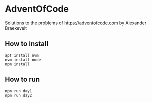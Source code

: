 # AdventOfCode
Solutions to the problems of https://adventofcode.com
by Alexander Braekevelt

## How to install
```
apt install nvm
nvm install node
npm install
```

## How to run
```
npm run day1
npm run day2
```
